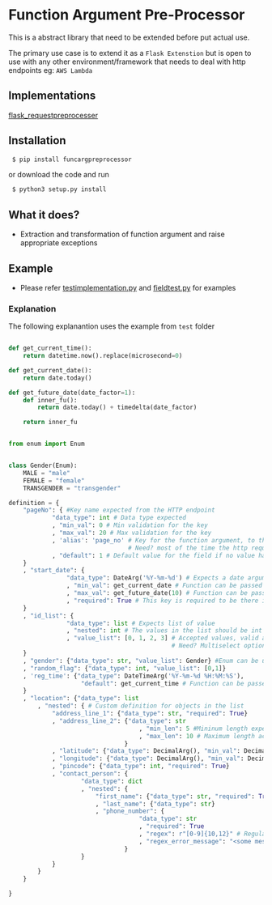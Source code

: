 # Function Argument Pre-Processor

This is a abstract library that need to be extended before put actual use.

The primary use case is to extend it as a `Flask Extenstion` but is open to use with any other environment/framework that needs to deal with http endpoints eg: `AWS Lambda`   

## Implementations
   [flask_requestpreprocesser](https://github.com/sabariramc/flask_requestpreprocesser)
   
## Installation

```bash
 $ pip install funcargpreprocessor
```

or download the code and run

```bash
 $ python3 setup.py install
```

## What it does?

 - Extraction and transformation of function argument and raise appropriate exceptions

## Example
 - Please refer [testimplementation.py](https://github.com/sabariramc/funcargpreprocessor/blob/master/testimplementation.py) and [fieldtest.py](https://github.com/sabariramc/funcargpreprocessor/blob/master/fieldtest.py) for examples
 
### Explanation

The following explanantion uses the example from `test` folder

```python

def get_current_time():
    return datetime.now().replace(microsecond=0)

def get_current_date():
    return date.today()

def get_future_date(date_factor=1):
    def inner_fu():
        return date.today() + timedelta(date_factor)

    return inner_fu


from enum import Enum


class Gender(Enum):
    MALE = "male"
    FEMALE = "female"
    TRANSGENDER = "transgender"

definition = {
    "pageNo": { #Key name expected from the HTTP endpoint
            "data_type": int # Data type expected   
            , "min_val": 0 # Min validation for the key 
            , "max_val": 20 # Max validation for the key
            , 'alias': 'page_no' # Key for the function argument, to the function the argument will be 'page_no'
                                 # Need? most of the time the http request are expected json and the keys will be in camelCase
            , "default": 1 # Default value for the field if no value has been passed
    }
    , "start_date": {
                "data_type": DateArg('%Y-%m-%d') # Expects a date argument in <str>'YYYY-MM-DD' format or datetime.date object accepts '2020-01-10', datetime.date(2020, 1, 10)  converts,in case of a string argument, to datetime.date(2020, 1, 10) and passes it to the function
                , "min_val": get_current_date # Function can be passed for min value, this function should not take any argument and should return a single value of the same type
                , "max_val": get_future_date(10) # Function can be passed for max value, this function should not take any argument and should return a single value of the same type
                , "required": True # This key is required to be there in the input
    }
    , "id_list": {
                "data_type": list # Expects list of value
                , "nested": int # The values in the list should be int same rule as `date_type`
                , "value_list": [0, 1, 2, 3] # Accepted values, valid argument ex: [1,2], [1], [2,3,0]
                                             # Need? Multiselect options
    }
    , "gender": {"data_type": str, "value_list": Gender} #Enum can be used for the value list and will be marshalled
    , "random_flag": {"data_type": int, "value_list": [0,1]} 
    , 'reg_time': {"data_type": DateTimeArg('%Y-%m-%d %H:%M:%S'), 
                    "default": get_current_time # Function can be passed for default value, this function should not take any argument and should return a single value of the same type
    }
    , "location": {"data_type": list
        , "nested": { # Custom definition for objects in the list
            "address_line_1": {"data_type": str, "required": True}
            , "address_line_2": {"data_type": str
                                    , "min_len": 5 #Mininum length expected for the argument
                                    , "max_len": 10 # Maximum length accepted for the argument
                                }
            , "latitude": {"data_type": DecimalArg(), "min_val": Decimal("-90"), "max_val": Decimal("90")}
            , "longitude": {"data_type": DecimalArg(), "min_val": Decimal("-180"), "max_val": Decimal("180")}
            , "pincode": {"data_type": int, "required": True}
            , "contact_person": {
                    "data_type": dict
                    , "nested": {
                        "first_name": {"data_type": str, "required": True}
                        , "last_name": {"data_type": str}
                        , "phone_number": {
                                    "data_type": str
                                    , "required": True
                                    , "regex": r"[0-9]{10,12}" # Regular expression validation
                                    , "regex_error_message": "<some message>" # Message when the RegEx validation fails 
                                }
                    }
            }   
        }
    }

}


```  
